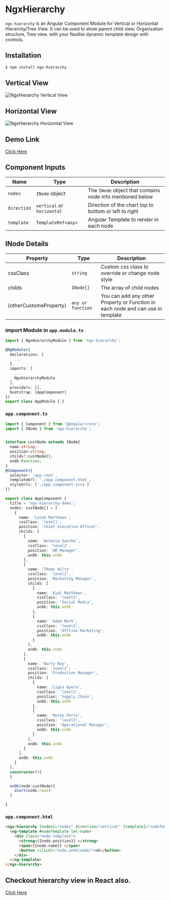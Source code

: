 # NgxHierarchy

`ngx-hierarchy` is an Angular Component Module for Vertical or Horizontal Hierarchy/Tree View. It can be used to show parent child view, Organization structure, Tree view. with your flaxible dynamic template design with controls.

## Installation

```sh
$ npm install ngx-hierarchy
```
## Vertical View

![NgxHierarchy Vertical View](https://raw.githubusercontent.com/rushik1992/ngx-hierarchy/master/projects/ngx-hierarchy/VerticalView.png)

## Horizontal View

![NgxHierarchy Horizontal View](https://raw.githubusercontent.com/rushik1992/ngx-hierarchy/master/projects/ngx-hierarchy/HorizontalView.png)


## Demo Link
[Click Here](https://rushik1992.github.io/ngx-hierarchy/)

## Component Inputs

|Name|Type|Description
|---|---|---|
|`nodes`|`INode` object|The `INode` object that contains node info mentioned below
|`direction`|`vertical` or `horizontal`| Direction of the chart top to bottom or left to right
|`template`|`TemplateRef<any>`| Angular Template to render in each node

## INode Details

|Property|Type|Description
|---|---|---
|cssClass|`string`|Custom css class to override or change node style
|childs|`INode[]`|The array of child nodes
|{otherCustomeProperty}|`any or function`|You can add any other Property or Function in each node and can use in template


### import Module in `app.module.ts`


```ts
import { NgxHierarchyModule } from 'ngx-hierarchy';
```
```ts
@NgModule({
  declarations: [
    ...
  ],
  imports: [
    ...
    NgxHierarchyModule
  ],
  providers: [],
  bootstrap: [AppComponent]
})
export class AppModule { }

```

### `app.component.ts`

```ts
import { Component } from '@angular/core';
import { INode } from 'ngx-hierarchy';


interface custNode extends INode{
  name:string;
  position:string;
  childs?:custNode[];
  onOk:Function;
}
@Component({
  selector: 'app-root',
  templateUrl: './app.component.html',
  styleUrls: ['./app.component.scss']
})

export class AppComponent {
  title = 'ngx-hierarchy-demo';
  nodes: custNode[] = [
    {
      name: 'Caleb Matthews',
      cssClass: 'level1',
      position: 'Chief Executive Officer',
      childs: [
        {
          name: 'Antonia Sancho',
          cssClass: 'level2',
          position: 'HR Manager',
          onOk: this.onOk
        },
        {
          name: 'Thoms Hilty',
          cssClass: 'level2',
          position: 'Marketing Manager',
          childs: [
            {
              name: 'Eyal Matthews',
              cssClass: 'level3',
              position: 'Social Media',
              onOk: this.onOk
            },
            {
              name: 'Adam Mark',
              cssClass: 'level3',
              position: 'Offline Marketing',
              onOk: this.onOk
            }
          ],
          onOk: this.onOk
        },
        {
          name: 'Barry Roy',
          cssClass: 'level2',
          position: 'Production Manager',
          childs: [
            {
              name: 'Ligia Opera',
              cssClass: 'level3',
              position: 'Supply Chain',
              onOk: this.onOk
            },
            {
              name: 'Moran Perry',
              cssClass: 'level3',
              position: 'Operational Manager',
              onOk: this.onOk
            }
          ],
          onOk: this.onOk
        }
      ],
      onOk: this.onOk
    }
  ];
  constructor(){
  }

  onOk(node:custNode){
    alert(node.name);
  }

}

```

### `app.component.html`

```html
<ngx-hierarchy [nodes]="nodes" direction="vertical" [template]="nodeTemplate">
  <ng-template #nodeTemplate let-node>
    <div class="node-template">
      <strong>{{node.position}} </strong>
      <span>{{node.name}} </span>
      <button (click)="node.onOk(node)">ok</button>
    </div>
  </ng-template>
</ngx-hierarchy>
```

## Checkout hierarchy view in React also.
[Click Here](https://www.npmjs.com/package/react-hierarchy-chart)